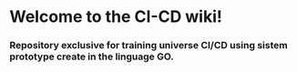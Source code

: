 #  Welcome to the CI-CD wiki!



### Repository exclusive for training universe CI/CD using sistem prototype create in the linguage GO.
